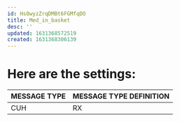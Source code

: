 ```yaml
---
id: HsOwyzZrqDMBt6FGMfqDO
title: Med_in_basket
desc: ''
updated: 1631368572519
created: 1631368306139
---
```


# Here are the settings:

| MESSAGE TYPE | MESSAGE TYPE DEFINITION |
| --- | --- |
| CUH | RX |
